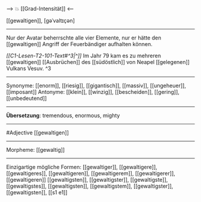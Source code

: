 --> 💥 [[Grad-Intensität]] <--
 
 [[gewaltigen]], [ɡəˈvaltɪçən] 

---
Nur der Avatar beherrschte alle vier Elemente, nur er hätte den [[gewaltigen]] Angriff der Feuerbändiger aufhalten können.

*[[C1-Lesen-T2-101-Text#^3|^]]* Im Jahr 79 kam es zu mehreren [[gewaltigen]] [[Ausbrüchen]] des [[südöstlich]] von Neapel [[gelegenen]] Vulkans Vesuv. ^3


---
Synonyme: [[enorm]], [[riesig]], [[gigantisch]], [[massiv]], [[ungeheuer]], [[imposant]]
Antonyme: [[klein]], [[winzig]], [[bescheiden]], [[gering]], [[unbedeutend]]

---
**Übersetzung**: 
tremendous, enormous, mighty

---
#Adjective [[gewaltigen]]

---
Morpheme:
[[gewaltig]]

---

Einzigartige mögliche Formen:
[[gewaltiger]], [[gewaltigere]], [[gewaltigeres]], [[gewaltigeren]], [[gewaltigerem]], [[gewaltigerer]], [[gewaltigeren]]
[[gewaltigsten]], [[gewaltigster]], [[gewaltigste]], [[gewaltigstes]], [[gewaltigsten]], [[gewaltigstem]], [[gewaltigster]], [[gewaltigsten]], [[s1 e1]]